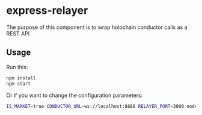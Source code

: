 # express-relayer

The purpose of this component is to wrap holochain conductor calls as a REST API

## Usage

Run this:

``` bash
npm install
npm start
```

Or if you want to change the configuration parameters:

``` bash
IS_MARKET=true CONDUCTOR_URL=ws://localhost:8888 RELAYER_PORT=3000 node index.js
```
